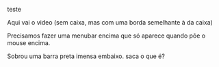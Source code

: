 teste

Aqui vai o video (sem caixa, mas com uma borda semelhante à da caixa)

Precisamos fazer uma menubar encima que só aparece quando põe o mouse encima.

Sobrou uma barra preta imensa embaixo. saca o que é?